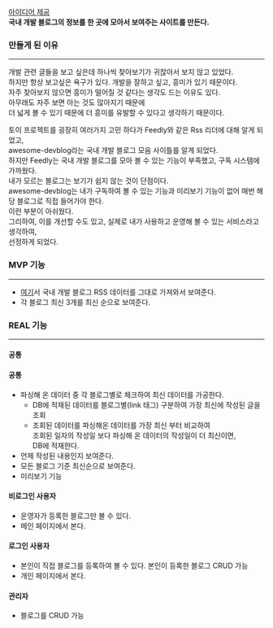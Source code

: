 [아이디어 제공](https://awesome-devblog.netlify.app/)  
**국내 개발 블로그의 정보를 한 곳에 모아서 보여주는 사이트를 만든다.**

### 만들게 된 이유

---

개발 관련 글들을 보고 싶은데 하나씩 찾아보기가 귀찮아서 보지 않고 있었다.  
하지만 항상 보고싶은 욕구가 있다. 개발을 잘하고 싶고, 흥미가 있기 때문이다.  
자주 찾아보지 않으면 흥미가 떨어질 것 같다는 생각도 드는 이유도 있다.  
아무래도 자주 보면 아는 것도 많아지기 때문에  
더 넓게 볼 수 있기 때문에 더 흥미를 유발할 수 있다고 생각하기 때문이다.

토이 프로젝트를 굉장히 여러가지 고민 하다가 Feedly와 같은 Rss 리더에 대해 알게 되었고,  
awesome-devblog라는 국내 개발 블로그 모음 사이틀를 알게 되었다.  
하지만 Feedly는 국내 개발 블로그를 모아 볼 수 있는 기능이 부족했고, 구독 시스템에 가까웠다.  
내가 모르는 블로그는 보기가 쉽지 않는 것이 단점이다.  
awesome-devblog는 내가 구독하여 볼 수 있는 기능과 미리보기 기능이 없어 매번 해당 블로그로 직접 들어가야 한다.  
이런 부분이 아쉬웠다.  
그리하여, 이를 개선할 수도 있고, 실제로 내가 사용하고 운영해 볼 수 있는 서비스라고 생각하여,  
선정하게 되었다.

### MVP 기능

---

-   [여기](https://github.com/sarojaba/awesome-devblog)서 국내 개발 블로그 RSS 데이터를 그대로 가져와서 보여준다.
-   각 블로그 최신 3개를 최신 순으로 보여준다.

### REAL 기능

---

#### 공통

#### 공통

-   파싱해 온 데이터 중 각 블로그별로 체크하여 최신 데이터를 가공한다.
    -   DB에 적재된 데이터를 블로그별(link 태그) 구분하여 가장 최신에 작성된 글을 조회
    -   조회된 데이터를 파싱해온 데이터를 가장 최신 부터 비교하여  
        조회된 일자의 작성일 보다 파싱해 온 데이터의 작성일이 더 최신이면,  
        DB에 적재한다.
-   언제 작성된 내용인지 보여준다.
-   모든 블로그 기준 최신순으로 보여준다.
-   미리보기 기능

#### 비로그인 사용자

-   운영자가 등록한 블로그만 볼 수 있다.
-   메인 페이지에서 본다.

#### 로그인 사용자

-   본인이 직접 블로그를 등록하여 볼 수 있다. 본인이 등록한 블로그 CRUD 가능
-   개인 페이지에서 본다.

#### 관리자

-   블로그를 CRUD 가능